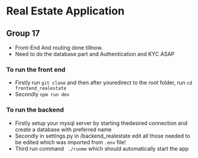 # Real Estate Application 
## Group 17

- Front-End And routing done tillnow.
- Need to do the database part and Authentication and KYC ASAP

### To run the front end 

- Firstly run `git clone` and then after youredirect to the root folder, run `cd frontend_realestate`
- Secondly `npm run dev`

### To run the backend

- Firstly setup your mysql server by starting thedesired connection and create a database with preferred name
- Secondly in settings.py in /backend_realestate edit all those needed to be edited which was imported from `.env` file!
- Third run command ` ./runme` which should automatically start the app

